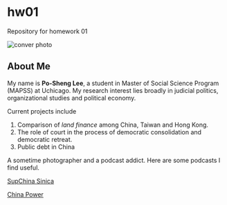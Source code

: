 # hw01
Repository for homework 01

![conver photo](https://github.com/lpstntw/hw01/blob/master/20170701-DSC_0372%202.jpg)

## About Me
My name is **Po-Sheng Lee**, a student in Master of Social Science Program (MAPSS) at Uchicago. My research interest lies broadly in judicial politics, organizational studies and political economy.

Current projects include 
1. Comparison of *land finance* among China, Taiwan and Hong Kong.
2. The role of court in the process of democratic consolidation and democratic retreat.
3. Public debt in China

A sometime photographer and a podcast addict. Here are some podcasts I find useful.

[SupChina Sinica](https://supchina.com/category/podcast/)

[China Power](https://chinapower.csis.org/podcasts/)